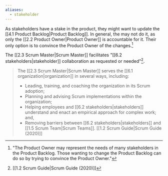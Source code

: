 ```yaml
---
aliases:
  - stakeholder
---
```

As stakeholders have a stake in the product, they might want to update the [[4.1 Product Backlog|Product Backlog]]. In general, the may not do it, as only the [[2.2 Product Owner|Product Owner]] is accountable for it. Their only option is to convince the Product Owner of the changes.[^product-backlog-updates]

The [[2.3 Scrum Master|Scrum Master]] facilitates "[[6.2 stakeholders|stakeholder]] collaboration as requested or needed"[^scrum-guide-2020].


> The [[2.3 Scrum Master|Scrum Master]] serves the [[6.1 organization|organization]] in several ways, including:
> - Leading, training, and coaching the organization in its Scrum adoption;
> - Planning and advising Scrum implementations within the organization;
> - Helping employees and [[6.2 stakeholders|stakeholders]] understand and enact an empirical approach for complex work; and,
> - Removing barriers between [[6.2 stakeholders|stakeholders]] and [[1.5 Scrum Team|Scrum Teams]].
> [[1.2 Scrum Guide|Scrum Guide (2020)]]


[^scrum-guide-2020]: [[1.2 Scrum Guide|Scrum Guide (2020)]]
[^product-backlog-updates]: "The Product Owner may represent the needs of many stakeholders in the Product Backlog. Those wanting to change the Product Backlog can do so by trying to convince the Product Owner."[^scrum-guide-2020]

